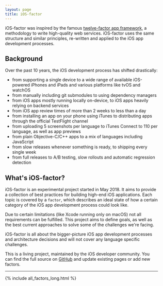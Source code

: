 ```yaml
---
layout: page
title: iOS-factor
---
```


iOS-factor was inspired by the famous [twelve-factor app framework](https://www.12factor.net/), a methodology to write high-quality web services. iOS-factor uses the same structure and similar principles, re-written and applied to the iOS app development processes.

## Background

Over the past 10 years, the iOS development process has shifted drastically:

- from supporting a single device to a wide range of available iOS-powered iPhones and iPads and various platforms like tvOS and watchOS
- from manually including git submodules to using dependency managers
- from iOS apps mostly running locally on-device, to iOS apps heavily relying on backend services
- from iOS app review times of more than 2 weeks to less than a day
- from installing an app on your phone using iTunes to distributing apps through the official TestFlight channel
- from uploading 5 screenshots per language to iTunes Connect to 110 per language, as well as app previews
- from plain Objective-C/C++ apps to a mix of languages including JavaScript
- from slow releases whenever something is ready, to shipping every single week
- from full releases to A/B testing, slow rollouts and automatic regression detection

## What's iOS-factor?

iOS-factor is an experimental project started in May 2018. It aims to provide a collection of best practices for building high-end iOS applications. Each topic is covered by a `factor`, which describes an ideal state of how a certain category of the iOS app development process could look like. 

Due to certain limitations (like Xcode running only on macOS) not all requirements can be fulfilled. This project aims to define goals, as well as the best current approaches to solve some of the challenges we're facing.

iOS-factor is all about the bigger-picture iOS app development processes and architecture decisions and will not cover any language specific challenges.

This is a living project, maintained by the iOS developer community. You can find the full source on [GitHub](https://github.com/ios-factor/ios-factor.com#readme) and update existing pages or add new factors.

-----

{% include all_factors_long.html %}
